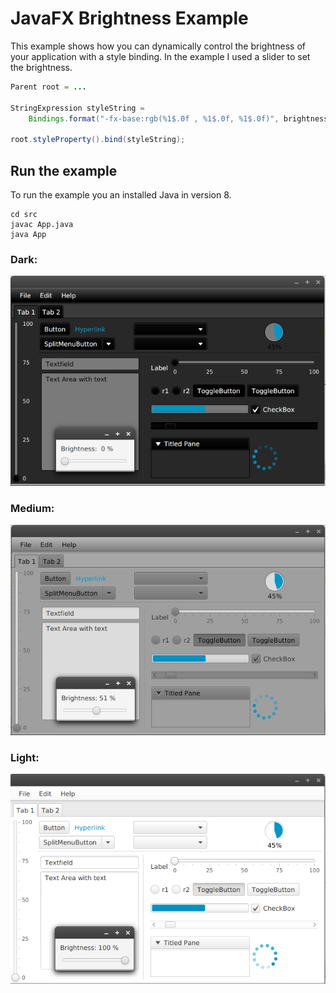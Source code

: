 # JavaFX Brightness Example

This example shows how you can dynamically control the brightness of your application with
a style binding. In the example I used a slider to set the brightness.


```java
Parent root = ...

StringExpression styleString =
    Bindings.format("-fx-base:rgb(%1$.0f , %1$.0f, %1$.0f)", brightness.multiply(2.55));

root.styleProperty().bind(styleString);

```

## Run the example

To run the example you an installed Java in version 8.

```
cd src
javac App.java
java App
```


### Dark:

![dark](black.png)

### Medium:

![medium](grey.png)

### Light:

![light](white.png)
